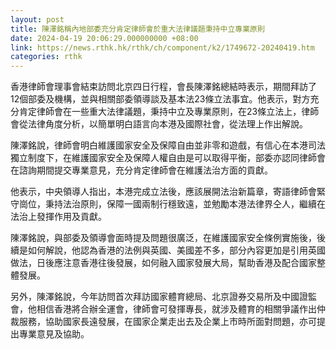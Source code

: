 ```yaml
---
layout: post
title: 陳澤銘稱內地部委充分肯定律師會於重大法律議題秉持中立專業原則
date: 2024-04-19 20:06:29.000000000 +08:00
link: https://news.rthk.hk/rthk/ch/component/k2/1749672-20240419.htm
categories: rthk
---
```


香港律師會理事會結束訪問北京四日行程，會長陳澤銘總結時表示，期間拜訪了12個部委及機構，並與相關部委領導談及基本法23條立法事宜。他表示，對方充分肯定律師會在一些重大法律議題，秉持中立及專業原則，在23條立法上，律師會從法律角度分析，以簡單明白語言向本港及國際社會，從法理上作出解說。

陳澤銘說，律師會明白維護國家安全及保障自由並非零和遊戲，有信心在本港司法獨立制度下，在維護國家安全及保障人權自由是可以取得平衡，部委亦認同律師會在諮詢期間提交專業意見，充分肯定律師會在維護法治方面的貢獻。

他表示，中央領導人指出，本港完成立法後，應該展開法治新篇章，寄語律師會緊守崗位，秉持法治原則，保障一國兩制行穩致遠，並勉勵本港法律界仝人，繼續在法治上發揮作用及貢獻。

陳澤銘說，與部委及領導會面時提及問題很廣泛，在維護國家安全條例實施後，後續是如何解說，他認為香港的法例與英國、美國差不多，部分內容更加是引用英國做法，日後應注意香港往後發展，如何融入國家發展大局，幫助香港及配合國家整體發展。

另外，陳澤銘說，今年訪問首次拜訪國家體育總局、北京證券交易所及中國證監會，他相信香港將合辦全運會，律師會可發揮專長，就涉及體育的相關爭議作出仲裁服務，協助國家長遠發展，在國家企業走出去及企業上市時所面對問題，亦可提出專業意見及協助。
